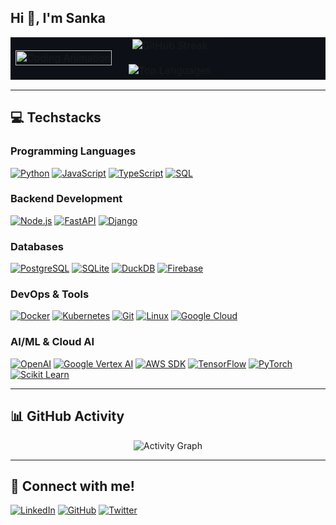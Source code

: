 ## Hi 👋, I'm Sanka

<table style="border: none; background-color: #0d1117;">
<tr style="border: none;">
<td width="50%" style="border: none; background-color: transparent;">
  <div align="center">
    <img src="https://media2.giphy.com/media/v1.Y2lkPTc5MGI3NjExcm9kbXlhbWsycGNkbjlqOHd1d3V6cXp1YnBxYWM2Y2ZiN2g3YWpwMyZlcD12MV9pbnRlcm5hbF9naWZfYnlfaWQmY3Q9Zw/5GuExKmluBdrrtAFwk/giphy.gif" width="100%" alt="Coding Animation" />
  </div>
</td>
<td width="50%" style="border: none; background-color: transparent;">
  <div align="center">
    <img src="https://github-readme-streak-stats.herokuapp.com/?user=im-sanka&theme=dark" alt="GitHub Streak" />
  </div>
  <br>
  <div align="center">
    <img src="https://github-readme-stats.vercel.app/api/top-langs/?username=im-sanka&layout=compact&theme=dark" alt="Top Languages" />
  </div>
</td>
</tr>
</table>

---

## 💻 Techstacks

### Programming Languages
[![Python](https://img.shields.io/badge/Python-14354C?style=flat-square&logo=python&logoColor=white)](https://python.org)
[![JavaScript](https://img.shields.io/badge/JavaScript-F7DF1E?style=flat-square&logo=javascript&logoColor=black)](https://developer.mozilla.org/en-US/docs/Web/JavaScript)
[![TypeScript](https://img.shields.io/badge/TypeScript-007ACC?style=flat-square&logo=typescript&logoColor=white)](https://typescriptlang.org)
[![SQL](https://img.shields.io/badge/SQL-336791?style=flat-square&logo=postgresql&logoColor=white)](https://sql.org)

### Backend Development
[![Node.js](https://img.shields.io/badge/Node.js-43853D?style=flat-square&logo=node.js&logoColor=white)](https://nodejs.org)
[![FastAPI](https://img.shields.io/badge/FastAPI-005571?style=flat-square&logo=fastapi&logoColor=white)](https://fastapi.tiangolo.com)
[![Django](https://img.shields.io/badge/Django-092E20?style=flat-square&logo=django&logoColor=white)](https://djangoproject.com)

### Databases
[![PostgreSQL](https://img.shields.io/badge/PostgreSQL-316192?style=flat-square&logo=postgresql&logoColor=white)](https://postgresql.org)
[![SQLite](https://img.shields.io/badge/SQLite-07405E?style=flat-square&logo=sqlite&logoColor=white)](https://sqlite.org)
[![DuckDB](https://img.shields.io/badge/DuckDB-FFF000?style=flat-square&logo=duckdb&logoColor=black)](https://duckdb.org)
[![Firebase](https://img.shields.io/badge/Firebase-039BE5?style=flat-square&logo=firebase&logoColor=white)](https://firebase.google.com)

### DevOps & Tools
[![Docker](https://img.shields.io/badge/Docker-0db7ed?style=flat-square&logo=docker&logoColor=white)](https://docker.com)
[![Kubernetes](https://img.shields.io/badge/Kubernetes-326ce5?style=flat-square&logo=kubernetes&logoColor=white)](https://kubernetes.io)
[![Git](https://img.shields.io/badge/Git-F05032?style=flat-square&logo=git&logoColor=white)](https://git-scm.com)
[![Linux](https://img.shields.io/badge/Linux-FCC624?style=flat-square&logo=linux&logoColor=black)](https://linux.org)
[![Google Cloud](https://img.shields.io/badge/Google_Cloud-4285F4?style=flat-square&logo=google-cloud&logoColor=white)](https://cloud.google.com)

### AI/ML & Cloud AI
[![OpenAI](https://img.shields.io/badge/OpenAI-412991?style=flat-square&logo=openai&logoColor=white)](https://openai.com)
[![Google Vertex AI](https://img.shields.io/badge/Vertex_AI-4285F4?style=flat-square&logo=google-cloud&logoColor=white)](https://cloud.google.com/vertex-ai)
[![AWS SDK](https://img.shields.io/badge/AWS_SDK-232F3E?style=flat-square&logo=amazon-aws&logoColor=white)](https://aws.amazon.com/sdk-for-python/)
[![TensorFlow](https://img.shields.io/badge/TensorFlow-FF6F00?style=flat-square&logo=tensorflow&logoColor=white)](https://tensorflow.org)
[![PyTorch](https://img.shields.io/badge/PyTorch-EE4C2C?style=flat-square&logo=pytorch&logoColor=white)](https://pytorch.org)
[![Scikit Learn](https://img.shields.io/badge/scikit_learn-F7931E?style=flat-square&logo=scikit-learn&logoColor=white)](https://scikit-learn.org)




---

## 📊 GitHub Activity

<div align="center">
  <img src="https://github-readme-activity-graph.vercel.app/graph?username=im-sanka&theme=react-dark" alt="Activity Graph" />
</div>

---

## 🔗 Connect with me!

[![LinkedIn](https://img.shields.io/badge/LinkedIn-0077B5?style=for-the-badge&logo=linkedin&logoColor=white)](https://linkedin.com/in/im-sanka)
[![GitHub](https://img.shields.io/badge/GitHub-100000?style=for-the-badge&logo=github&logoColor=white)](https://github.com/im-sanka)
[![Twitter](https://img.shields.io/badge/Twitter-1DA1F2?style=for-the-badge&logo=twitter&logoColor=white)](https://twitter.com/im-sanka)